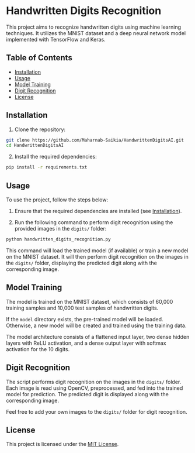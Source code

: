 # Handwritten Digits Recognition

This project aims to recognize handwritten digits using machine learning techniques. It utilizes the MNIST dataset and a deep neural network model implemented with TensorFlow and Keras.

## Table of Contents
- [Installation](#installation)
- [Usage](#usage)
- [Model Training](#model-training)
- [Digit Recognition](#digit-recognition)
- [License](#license)

## Installation

1. Clone the repository:

```bash
git clone https://github.com/Maharnab-Saikia/HandwrittenDigitsAI.git
cd HandwrittenDigitsAI
```

2. Install the required dependencies:

```bash
pip install -r requirements.txt
```

## Usage

To use the project, follow the steps below:

1. Ensure that the required dependencies are installed (see [Installation](#installation)).

2. Run the following command to perform digit recognition using the provided images in the `digits/` folder:

```bash
python handwritten_digits_recognition.py
```

This command will load the trained model (if available) or train a new model on the MNIST dataset. It will then perform digit recognition on the images in the `digits/` folder, displaying the predicted digit along with the corresponding image.

## Model Training

The model is trained on the MNIST dataset, which consists of 60,000 training samples and 10,000 test samples of handwritten digits.

If the `model` directory exists, the pre-trained model will be loaded. Otherwise, a new model will be created and trained using the training data.

The model architecture consists of a flattened input layer, two dense hidden layers with ReLU activation, and a dense output layer with softmax activation for the 10 digits.

## Digit Recognition

The script performs digit recognition on the images in the `digits/` folder. Each image is read using OpenCV, preprocessed, and fed into the trained model for prediction. The predicted digit is displayed along with the corresponding image.

Feel free to add your own images to the `digits/` folder for digit recognition.

## License

This project is licensed under the [MIT License](LICENSE).